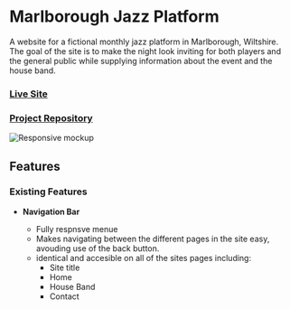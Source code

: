 # Marlborough Jazz Platform

 A website for a fictional monthly jazz platform in Marlborough, Wiltshire.
 The goal of the site is to make the night look inviting for both players and the general public while supplying information about the event and the house band.

### [Live Site](https://danmorriss.github.io/jazz-platform/)

### [Project Repository](https://github.com/DanMorriss/jazz-platform)

![Responsive mockup](https://github.com/danmorriss/jazz-platform/assets/images/marlborough-jazz-platform-mockup)

## Features
### Existing Features

- __Navigation Bar__

  - Fully respnsve menue 
  - Makes navigating between the different pages in the site easy, avouding use of the back button.
  - identical and accesible on all of the sites pages including:
    - Site title
    - Home
    - House Band
    - Contact
  